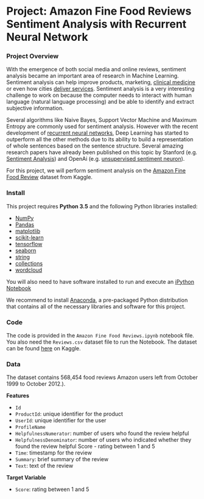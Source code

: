# Project: Amazon Fine Food Reviews Sentiment Analysis with Recurrent Neural Network


### Project Overview

With the emergence of both social media and online reviews, sentiment analysis became an important area of research in Machine Learning. Sentiment analysis can help improve products, marketing, [clinical medicine](https://www.ncbi.nlm.nih.gov/pubmed/25982909) or even how cities  [deliver services](http://thegovlab.org/smart-cities-smart-citizens/). Sentiment analysis is a very interesting challenge to work on because the computer needs to interact with human language (natural language processing) and be able to identify and extract subjective information.

Several algorithms like Naive Bayes, Support Vector Machine and Maximum Entropy are commonly used for sentiment analysis. However with the recent development of [recurrent neural networks](http://karpathy.github.io/2015/05/21/rnn-effectiveness/), Deep Learning has started to outperform all the other methods due to its ability to build a representation of whole sentences based on the sentence structure. Several amazing research papers have already been published on this topic by Stanford (e.g. [Sentiment Analysis](https://nlp.stanford.edu/sentiment/])) and OpenAi (e.g. [unsupervised sentiment neuron](https://blog.openai.com/unsupervised-sentiment-neuron/#sentimentneuron])).

For this project, we will perform sentiment analysis on the [Amazon Fine Food Review](https://www.kaggle.com/snap/amazon-fine-food-reviews) dataset from Kaggle.

### Install

This project requires **Python 3.5** and the following Python libraries installed:

- [NumPy](http://www.numpy.org/)
- [Pandas](http://pandas.pydata.org)
- [matplotlib](http://matplotlib.org/)
- [scikit-learn](http://scikit-learn.org/stable/)
- [tensorflow](https://www.tensorflow.org/)
- [seaborn](https://seaborn.pydata.org/)
- [string](https://docs.python.org/3.5/library/string.html)
- [collections](https://docs.python.org/3.3/library/collections.html)
- [wordcloud](https://github.com/amueller/word_cloud)

You will also need to have software installed to run and execute an [iPython Notebook](http://ipython.org/notebook.html)

We recommend to install [Anaconda](https://www.continuum.io/downloads), a pre-packaged Python distribution that contains all of the necessary libraries and software for this project.

### Code

The code is provided in the `Amazon Fine Food Reviews.ipynb` notebook file. You also need the `Reviews.csv` dataset file to run the Notebook. The dataset can be found [here](https://www.kaggle.com/snap/amazon-fine-food-reviews) on Kaggle.


### Data

The dataset contains 568,454 food reviews Amazon users left from October 1999 to October 2012.).

**Features**
- `Id`
- `ProductId`: unique identifier for the product
- `UserId`: unique identifier for the user
- `ProfileName`
- `HelpfulnessNumerator`: number of users who found the review helpful
- `HelpfulnessDenominator`: number of users who indicated whether they found the review helpful
Score - rating between 1 and 5
- `Time`: timestamp for the review
- `Summary`: brief summary of the review
- `Text`: text of the review

**Target Variable**
- `Score`: rating between 1 and 5
